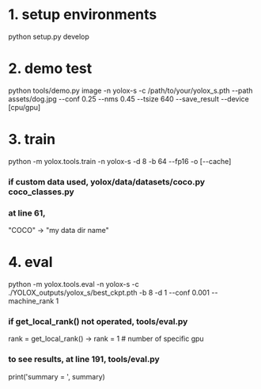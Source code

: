# 1. setup environments
python setup.py develop

# 2. demo test
python tools/demo.py image -n yolox-s -c /path/to/your/yolox_s.pth --path assets/dog.jpg --conf 0.25 --nms 0.45 --tsize 640 --save_result --device [cpu/gpu]

# 3. train
python -m yolox.tools.train -n yolox-s -d 8 -b 64 --fp16 -o [--cache]

### if custom data used, yolox/data/datasets/coco.py coco_classes.py
### at line 61,
"COCO" -> "my data dir name"

# 4. eval
python -m yolox.tools.eval -n  yolox-s -c ./YOLOX_outputs/yolox_s/best_ckpt.pth -b 8 -d 1 --conf 0.001 --machine_rank 1

### if get_local_rank() not operated, tools/eval.py 
rank = get_local_rank() -> rank = 1 # number of specific gpu
### to see results, at line 191, tools/eval.py 
print('summary = ', summary)